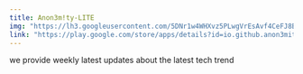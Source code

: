 ```yaml
---
title: Anon3m!ty-LITE
img: "https://lh3.googleusercontent.com/5DNr1w4WHXvz5PLwgVrEsAvf4CeFJ8Br5FJK4H04w2pwK4GryZrCkWTVdnCzCmpEYA=s180-rw"
link: "https://play.google.com/store/apps/details?id=io.github.anon3mity"
---
```


we provide weekly latest updates about the latest tech trend